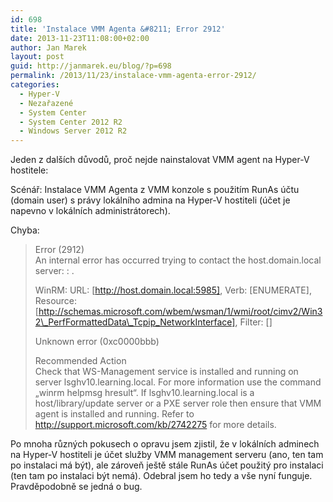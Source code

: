 ```yaml
---
id: 698
title: 'Instalace VMM Agenta &#8211; Error 2912'
date: 2013-11-23T11:08:00+02:00
author: Jan Marek
layout: post
guid: http://janmarek.eu/blog/?p=698
permalink: /2013/11/23/instalace-vmm-agenta-error-2912/
categories:
  - Hyper-V
  - Nezařazené
  - System Center
  - System Center 2012 R2
  - Windows Server 2012 R2
---
```

Jeden z dalších důvodů, proč nejde nainstalovat VMM agent na Hyper-V hostitele:

Scénář: Instalace VMM Agenta z VMM konzole s použitím RunAs účtu (domain user) s právy lokálního admina na Hyper-V hostiteli (účet je napevno v lokálních administrátorech).

Chyba:

> Error (2912)  
> An internal error has occurred trying to contact the host.domain.local server: : .
> 
> WinRM: URL: [http://host.domain.local:5985], Verb: [ENUMERATE], Resource: [http://schemas.microsoft.com/wbem/wsman/1/wmi/root/cimv2/Win32\_PerfFormattedData\_Tcpip_NetworkInterface], Filter: []
> 
> Unknown error (0xc0000bbb)
> 
> Recommended Action  
> Check that WS-Management service is installed and running on server lsghv10.learning.local. For more information use the command &#8222;winrm helpmsg hresult&#8220;. If lsghv10.learning.local is a host/library/update server or a PXE server role then ensure that VMM agent is installed and running. Refer to http://support.microsoft.com/kb/2742275 for more details.

Po mnoha různých pokusech o opravu jsem zjistil, že v lokálních adminech na Hyper-V hostiteli je účet služby VMM management serveru (ano, ten tam po instalaci má být), ale zároveň ještě stále RunAs účet použitý pro instalaci (ten tam po instalaci být nemá). Odebral jsem ho tedy a vše nyní funguje. Pravděpodobně se jedná o bug.

